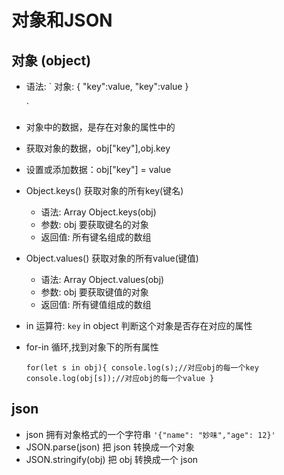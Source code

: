 # 对象和JSON

## 对象 (object)
- 语法: 
    `
        对象: {
            "key":value,
            "key":value
        }
    
    `
- 对象中的数据，是存在对象的属性中的

- 获取对象的数据，obj["key"],obj.key

- 设置或添加数据：obj["key"] = value

- Object.keys() 获取对象的所有key(键名)

    - 语法: Array Object.keys(obj)
    - 参数: obj 要获取键名的对象
    - 返回值: 所有键名组成的数组

- Object.values() 获取对象的所有value(键值)

    - 语法: Array Object.values(obj)
    - 参数: obj 要获取键值的对象
    - 返回值: 所有键值组成的数组

- in 运算符: `key` in object 判断这个对象是否存在对应的属性

- for-in 循环,找到对象下的所有属性

    `
        for(let s in obj){
            console.log(s);//对应obj的每一个key
            console.log(obj[s]);//对应obj的每一个value
        }
    `

## json

- json 拥有对象格式的一个字符串 `'{"name": "妙味","age": 12}'`
- JSON.parse(json) 把 json 转换成一个对象
- JSON.stringify(obj) 把 obj 转换成一个 json

